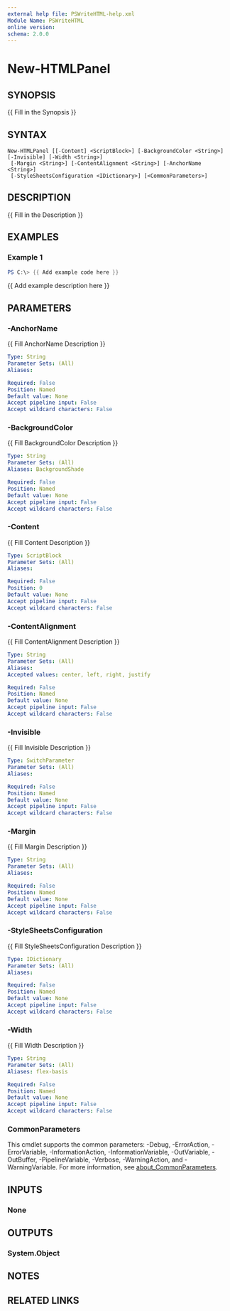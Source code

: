 ```yaml
---
external help file: PSWriteHTML-help.xml
Module Name: PSWriteHTML
online version:
schema: 2.0.0
---
```


# New-HTMLPanel

## SYNOPSIS
{{ Fill in the Synopsis }}

## SYNTAX

```
New-HTMLPanel [[-Content] <ScriptBlock>] [-BackgroundColor <String>] [-Invisible] [-Width <String>]
 [-Margin <String>] [-ContentAlignment <String>] [-AnchorName <String>]
 [-StyleSheetsConfiguration <IDictionary>] [<CommonParameters>]
```

## DESCRIPTION
{{ Fill in the Description }}

## EXAMPLES

### Example 1
```powershell
PS C:\> {{ Add example code here }}
```

{{ Add example description here }}

## PARAMETERS

### -AnchorName
{{ Fill AnchorName Description }}

```yaml
Type: String
Parameter Sets: (All)
Aliases:

Required: False
Position: Named
Default value: None
Accept pipeline input: False
Accept wildcard characters: False
```

### -BackgroundColor
{{ Fill BackgroundColor Description }}

```yaml
Type: String
Parameter Sets: (All)
Aliases: BackgroundShade

Required: False
Position: Named
Default value: None
Accept pipeline input: False
Accept wildcard characters: False
```

### -Content
{{ Fill Content Description }}

```yaml
Type: ScriptBlock
Parameter Sets: (All)
Aliases:

Required: False
Position: 0
Default value: None
Accept pipeline input: False
Accept wildcard characters: False
```

### -ContentAlignment
{{ Fill ContentAlignment Description }}

```yaml
Type: String
Parameter Sets: (All)
Aliases:
Accepted values: center, left, right, justify

Required: False
Position: Named
Default value: None
Accept pipeline input: False
Accept wildcard characters: False
```

### -Invisible
{{ Fill Invisible Description }}

```yaml
Type: SwitchParameter
Parameter Sets: (All)
Aliases:

Required: False
Position: Named
Default value: None
Accept pipeline input: False
Accept wildcard characters: False
```

### -Margin
{{ Fill Margin Description }}

```yaml
Type: String
Parameter Sets: (All)
Aliases:

Required: False
Position: Named
Default value: None
Accept pipeline input: False
Accept wildcard characters: False
```

### -StyleSheetsConfiguration
{{ Fill StyleSheetsConfiguration Description }}

```yaml
Type: IDictionary
Parameter Sets: (All)
Aliases:

Required: False
Position: Named
Default value: None
Accept pipeline input: False
Accept wildcard characters: False
```

### -Width
{{ Fill Width Description }}

```yaml
Type: String
Parameter Sets: (All)
Aliases: flex-basis

Required: False
Position: Named
Default value: None
Accept pipeline input: False
Accept wildcard characters: False
```

### CommonParameters
This cmdlet supports the common parameters: -Debug, -ErrorAction, -ErrorVariable, -InformationAction, -InformationVariable, -OutVariable, -OutBuffer, -PipelineVariable, -Verbose, -WarningAction, and -WarningVariable. For more information, see [about_CommonParameters](http://go.microsoft.com/fwlink/?LinkID=113216).

## INPUTS

### None

## OUTPUTS

### System.Object
## NOTES

## RELATED LINKS
